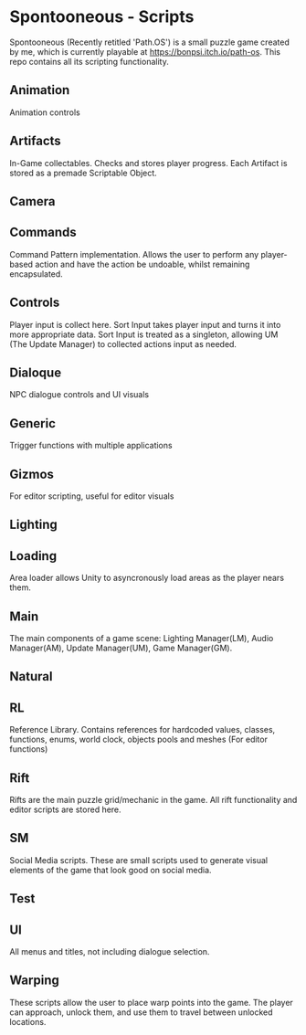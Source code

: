 # Spontooneous - Scripts
Spontooneous (Recently retitled 'Path.OS') is a small puzzle game created by me, which is currently playable at  https://bonpsi.itch.io/path-os. This repo contains all its scripting functionality.

## Animation
Animation controls
## Artifacts
In-Game collectables. Checks and stores player progress. Each Artifact is stored as a premade Scriptable Object.
## Camera
## Commands
Command Pattern implementation. Allows the user to perform any player-based action and have the action be undoable, whilst remaining encapsulated.
## Controls
Player input is collect here. Sort Input takes player input and turns it into more appropriate data. Sort Input is treated as a singleton, allowing UM (The Update Manager) to collected actions input as needed.
## Dialoque
NPC dialogue controls and UI visuals
## Generic
Trigger functions with multiple applications
## Gizmos
For editor scripting, useful for editor visuals
## Lighting
## Loading
Area loader allows Unity to asyncronously load areas as the player nears them.
## Main
The main components of a game scene: Lighting Manager(LM), Audio Manager(AM), Update Manager(UM), Game Manager(GM).
## Natural
## RL
Reference Library. Contains references for hardcoded values, classes, functions, enums, world clock, objects pools and meshes (For editor functions)
## Rift
Rifts are the main puzzle grid/mechanic in the game. All rift functionality and editor scripts are stored here.
## SM
Social Media scripts. These are small scripts used to generate visual elements of the game that look good on social media.
## Test
## UI
All menus and titles, not including dialogue selection.
## Warping
These scripts allow the user to place warp points into the game. The player can approach, unlock them, and use them to travel between unlocked locations.
